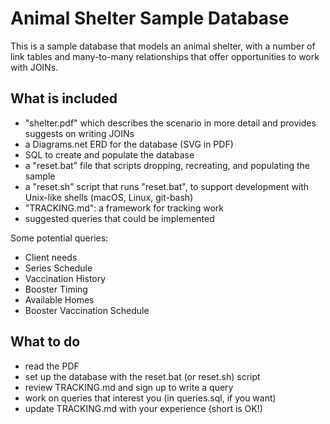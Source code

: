# Animal Shelter Sample Database

This is a sample database that models an animal shelter,
with a number of link tables and many-to-many relationships
that offer opportunities to work with JOINs.

## What is included

- "shelter.pdf" which describes the scenario in more detail and provides suggests on writing JOINs
- a Diagrams.net ERD for the database (SVG in PDF)
- SQL to create and populate the database
- a "reset.bat" file that scripts dropping, recreating, and populating the sample
- a "reset.sh" script that runs "reset.bat", to support development with Unix-like shells (macOS, Linux, git-bash)
- "TRACKING.md": a framework for tracking work
- suggested queries that could be implemented

Some potential queries:

- Client needs
- Series Schedule
- Vaccination History
- Booster Timing
- Available Homes
- Booster Vaccination Schedule

## What to do

- read the PDF
- set up the database with the reset.bat (or reset.sh) script
- review TRACKING.md and sign up to write a query
- work on queries that interest you (in queries.sql, if you want)
- update TRACKING.md with your experience (short is OK!)
